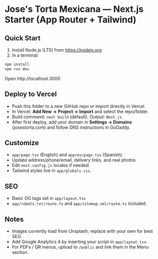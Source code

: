 # Jose's Torta Mexicana — Next.js Starter (App Router + Tailwind)

## Quick Start
1) Install Node.js (LTS) from https://nodejs.org  
2) In a terminal:
```bash
npm install
npm run dev
```
Open http://localhost:3000

## Deploy to Vercel
- Push this folder to a new GitHub repo or import directly in Vercel.
- In Vercel: **Add New → Project → Import** and select the repo/folder.
- Build command: `next build` (default). Output: `Next.js`.
- After first deploy, add your domain in **Settings → Domains** (josestorta.com) and follow DNS instructions in GoDaddy.

## Customize
- `app/page.tsx` (English) and `app/es/page.tsx` (Spanish)
- Update address/phone/email, delivery links, and real photos.
- Edit `next.config.js` locales if needed.
- Tailwind styles live in `app/globals.css`.

## SEO
- Basic OG tags set in `app/layout.tsx`
- `app/robots.txt/route.ts` and `app/sitemap.xml/route.ts` included.

## Notes
- Images currently load from Unsplash; replace with your own for best SEO.
- Add Google Analytics 4 by inserting your script in `app/layout.tsx`.
- For PDFs / QR menus, upload to `/public` and link them in the Menu section.
